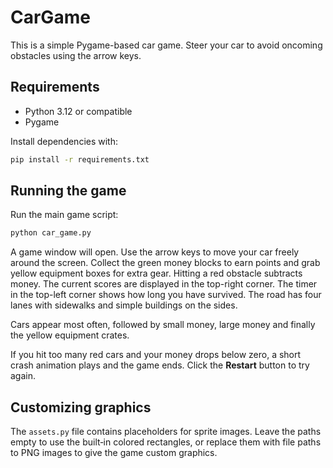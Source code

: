 # CarGame

This is a simple Pygame-based car game. Steer your car to avoid oncoming obstacles using the arrow keys.

## Requirements

- Python 3.12 or compatible
- Pygame

Install dependencies with:

```bash
pip install -r requirements.txt
```

## Running the game

Run the main game script:

```bash
python car_game.py
```

A game window will open. Use the arrow keys to move your car freely around the screen.
Collect the green money blocks to earn points and grab yellow equipment boxes
for extra gear. Hitting a red obstacle subtracts money. The current scores are
displayed in the top-right corner. The timer in the top-left corner shows how
long you have survived. The road has four lanes with sidewalks and simple
buildings on the sides.

Cars appear most often, followed by small money, large money and finally the
yellow equipment crates.

If you hit too many red cars and your money drops below zero, a short crash
animation plays and the game ends. Click the **Restart** button to try again.

## Customizing graphics

The `assets.py` file contains placeholders for sprite images. Leave the paths
empty to use the built‑in colored rectangles, or replace them with file paths to
PNG images to give the game custom graphics.


